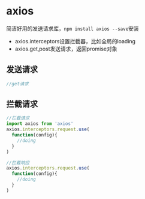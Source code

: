 # axios

简洁好用的发送请求库，`npm install axios --save`安装

* axios.interceptors设置拦截器，比如全局的loading
* axios.get,post发送请求，返回promise对象

## 发送请求

```javascript
//get请求
```

## 拦截请求

```javascript
//拦截请求
import axios from 'axios'
axios.interceptors.request.use(
  function(config){
    //doing
  }
)

//拦截响应
axios.interceptors.request.use(
  function(config){
    //doing
  }
)
```

